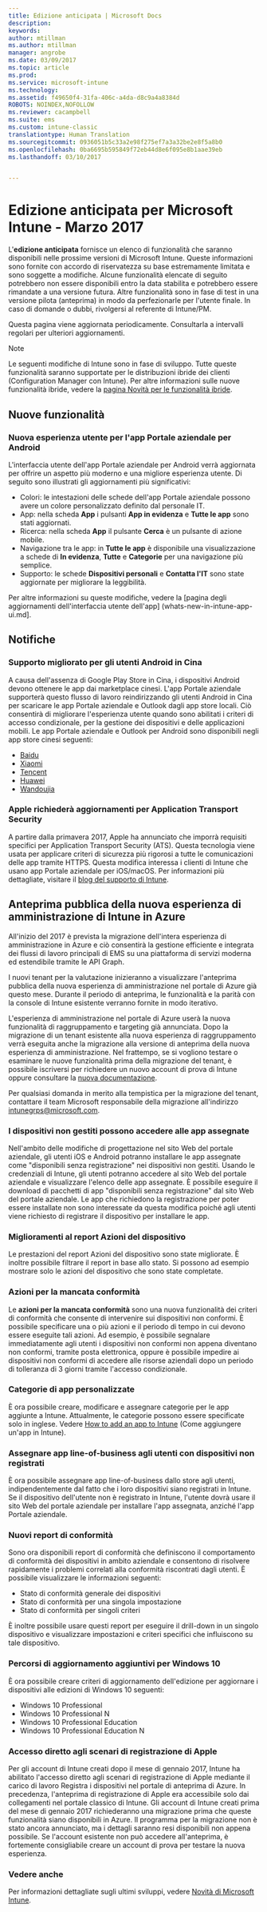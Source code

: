 ```yaml
---
title: Edizione anticipata | Microsoft Docs
description: 
keywords: 
author: mtillman
ms.author: mtillman
manager: angrobe
ms.date: 03/09/2017
ms.topic: article
ms.prod: 
ms.service: microsoft-intune
ms.technology: 
ms.assetid: f49650f4-31fa-406c-a4da-d8c9a4a8384d
ROBOTS: NOINDEX,NOFOLLOW
ms.reviewer: cacampbell
ms.suite: ems
ms.custom: intune-classic
translationtype: Human Translation
ms.sourcegitcommit: 0936051b5c33a2e98f275ef7a3a32be2e8f5a8b0
ms.openlocfilehash: 0ba6695b595849f72eb44d8e6f095e8b1aae39eb
ms.lasthandoff: 03/10/2017


---
```



# <a name="the-early-edition-for-microsoft-intune---march-2017"></a>Edizione anticipata per Microsoft Intune - Marzo 2017

L'**edizione anticipata** fornisce un elenco di funzionalità che saranno disponibili nelle prossime versioni di Microsoft Intune. Queste informazioni sono fornite con accordo di riservatezza su base estremamente limitata e sono soggette a modifiche. Alcune funzionalità elencate di seguito potrebbero non essere disponibili entro la data stabilita e potrebbero essere rimandate a una versione futura. Altre funzionalità sono in fase di test in una versione pilota (anteprima) in modo da perfezionarle per l'utente finale. In caso di domande o dubbi, rivolgersi al referente di Intune/PM.

Questa pagina viene aggiornata periodicamente. Consultarla a intervalli regolari per ulteriori aggiornamenti.

> [!Note]
> Le seguenti modifiche di Intune sono in fase di sviluppo. Tutte queste funzionalità saranno supportate per le distribuzioni ibride dei clienti (Configuration Manager con Intune). Per altre informazioni sulle nuove funzionalità ibride, vedere la [pagina Novità per le funzionalità ibride](https://docs.microsoft.com/en-us/sccm/mdm/understand/whats-new-in-hybrid-mobile-device-management).

## <a name="new-capabilities"></a>Nuove funzionalità

### <a name="new-user-experience-for-the-company-portal-app-for-android---621622--"></a>Nuova esperienza utente per l'app Portale aziendale per Android <!--621622-->

L'interfaccia utente dell'app Portale aziendale per Android verrà aggiornata per offrire un aspetto più moderno e una migliore esperienza utente. Di seguito sono illustrati gli aggiornamenti più significativi:

- Colori: le intestazioni delle schede dell'app Portale aziendale possono avere un colore personalizzato definito dal personale IT.
- App: nella scheda **App** i pulsanti **App in evidenza** e **Tutte le app** sono stati aggiornati.
- Ricerca: nella scheda **App** il pulsante **Cerca** è un pulsante di azione mobile.
- Navigazione tra le app: in **Tutte le app** è disponibile una visualizzazione a schede di **In evidenza**, **Tutte** e **Categorie** per una navigazione più semplice.
- Supporto: le schede **Dispositivi personali** e **Contatta l'IT** sono state aggiornate per migliorare la leggibilità.

Per altre informazioni su queste modifiche, vedere la [pagina degli aggiornamenti dell'interfaccia utente dell'app] (whats-new-in-intune-app-ui.md].

## <a name="notices"></a>Notifiche

### <a name="improved-support-for-android-users-based-in-china---720444--"></a>Supporto migliorato per gli utenti Android in Cina <!--720444-->

A causa dell'assenza di Google Play Store in Cina, i dispositivi Android devono ottenere le app dai marketplace cinesi. L'app Portale aziendale supporterà questo flusso di lavoro reindirizzando gli utenti Android in Cina per scaricare le app Portale aziendale e Outlook dagli app store locali. Ciò consentirà di migliorare l'esperienza utente quando sono abilitati i criteri di accesso condizionale, per la gestione dei dispositivi e delle applicazioni mobili. Le app Portale aziendale e Outlook per Android sono disponibili negli app store cinesi seguenti: 

- [Baidu](https://go.microsoft.com/fwlink/?linkid=836946)
- [Xiaomi](https://go.microsoft.com/fwlink/?linkid=836947)
- [Tencent](https://go.microsoft.com/fwlink/?linkid=836949)
- [Huawei](https://go.microsoft.com/fwlink/?linkid=836948)
- [Wandoujia](https://go.microsoft.com/fwlink/?linkid=836950)

### <a name="apple-to-require-updates-for-application-transport-security---748318--"></a>Apple richiederà aggiornamenti per Application Transport Security <!--748318-->

A partire dalla primavera 2017, Apple ha annunciato che imporrà requisiti specifici per Application Transport Security (ATS). Questa tecnologia viene usata per applicare criteri di sicurezza più rigorosi a tutte le comunicazioni delle app tramite HTTPS. Questa modifica interessa i clienti di Intune che usano app Portale aziendale per iOS/macOS. Per informazioni più dettagliate, visitare il [blog del supporto di Intune](https://aka.ms/compportalats).

## <a name="public-preview-of-the-new-intune-admin-experience-on-azure---736542--"></a>Anteprima pubblica della nuova esperienza di amministrazione di Intune in Azure <!--736542-->

All'inizio del 2017 è prevista la migrazione dell'intera esperienza di amministrazione in Azure e ciò consentirà la gestione efficiente e integrata dei flussi di lavoro principali di EMS su una piattaforma di servizi moderna ed estendibile tramite le API Graph.

I nuovi tenant per la valutazione inizieranno a visualizzare l'anteprima pubblica della nuova esperienza di amministrazione nel portale di Azure già questo mese. Durante il periodo di anteprima, le funzionalità e la parità con la console di Intune esistente verranno fornite in modo iterativo.

L'esperienza di amministrazione nel portale di Azure userà la nuova funzionalità di raggruppamento e targeting già annunciata. Dopo la migrazione di un tenant esistente alla nuova esperienza di raggruppamento verrà eseguita anche la migrazione alla versione di anteprima della nuova esperienza di amministrazione. Nel frattempo, se si vogliono testare o esaminare le nuove funzionalità prima della migrazione del tenant, è possibile iscriversi per richiedere un nuovo account di prova di Intune oppure consultare la [nuova documentazione](https://docs.microsoft.com/en-us/intune-azure/introduction/what-is-microsoft-intune).

Per qualsiasi domanda in merito alla tempistica per la migrazione del tenant, contattare il team Microsoft responsabile della migrazione all'indirizzo [intunegrps@microsoft.com](mailto:intunegrps@microsoft.com).

### <a name="non-managed-devices-can-access-assigned-apps---664691--"></a>I dispositivi non gestiti possono accedere alle app assegnate <!--664691-->

Nell'ambito delle modifiche di progettazione nel sito Web del portale aziendale, gli utenti iOS e Android potranno installare le app assegnate come "disponibili senza registrazione" nei dispositivi non gestiti. Usando le credenziali di Intune, gli utenti potranno accedere al sito Web del portale aziendale e visualizzare l'elenco delle app assegnate. È possibile eseguire il download di pacchetti di app "disponibili senza registrazione" dal sito Web del portale aziendale. Le app che richiedono la registrazione per poter essere installate non sono interessate da questa modifica poiché agli utenti viene richiesto di registrare il dispositivo per installare le app.

### <a name="improvements-to-device-actions-report---677150--"></a>Miglioramenti al report Azioni del dispositivo <!--677150-->

Le prestazioni del report Azioni del dispositivo sono state migliorate. È inoltre possibile filtrare il report in base allo stato. Si possono ad esempio mostrare solo le azioni del dispositivo che sono state completate.

### <a name="actions-for-non-compliance---730266--"></a>Azioni per la mancata conformità <!--730266-->

Le **azioni per la mancata conformità** sono una nuova funzionalità dei criteri di conformità che consente di intervenire sui dispositivi non conformi. È possibile specificare una o più azioni e il periodo di tempo in cui devono essere eseguite tali azioni. Ad esempio, è possibile segnalare immediatamente agli utenti i dispositivi non conformi non appena diventano non conformi, tramite posta elettronica, oppure è possibile impedire ai dispositivi non conformi di accedere alle risorse aziendali dopo un periodo di tolleranza di 3 giorni tramite l'accesso condizionale.

### <a name="custom-app-categories---748805--"></a>Categorie di app personalizzate <!--748805-->

È ora possibile creare, modificare e assegnare categorie per le app aggiunte a Intune. Attualmente, le categorie possono essere specificate solo in inglese.
Vedere [How to add an app to Intune](/intune-azure/manage-apps/add-apps) (Come aggiungere un'app in Intune).

### <a name="assign-lob-apps-to-users-with-unenrolled-devices---748823--"></a>Assegnare app line-of-business agli utenti con dispositivi non registrati <!--748823-->

È ora possibile assegnare app line-of-business dallo store agli utenti, indipendentemente dal fatto che i loro dispositivi siano registrati in Intune. Se il dispositivo dell'utente non è registrato in Intune, l'utente dovrà usare il sito Web del portale aziendale per installare l'app assegnata, anziché l'app Portale aziendale.

### <a name="new-compliance-reports---846671--"></a>Nuovi report di conformità <!--846671-->

Sono ora disponibili report di conformità che definiscono il comportamento di conformità dei dispositivi in ambito aziendale e consentono di risolvere rapidamente i problemi correlati alla conformità riscontrati dagli utenti. È possibile visualizzare le informazioni seguenti:

- Stato di conformità generale dei dispositivi
- Stato di conformità per una singola impostazione
- Stato di conformità per singoli criteri

È inoltre possibile usare questi report per eseguire il drill-down in un singolo dispositivo e visualizzare impostazioni e criteri specifici che influiscono su tale dispositivo.

### <a name="additional-windows-10-upgrade-paths---903672--"></a>Percorsi di aggiornamento aggiuntivi per Windows 10 <!--903672-->

È ora possibile creare criteri di aggiornamento dell'edizione per aggiornare i dispositivi alle edizioni di Windows 10 seguenti:

- Windows 10 Professional
- Windows 10 Professional N
- Windows 10 Professional Education
- Windows 10 Professional Education N


### <a name="direct-access-to-apple-enrollment-scenarios---951869--"></a>Accesso diretto agli scenari di registrazione di Apple <!--951869-->

Per gli account di Intune creati dopo il mese di gennaio 2017, Intune ha abilitato l'accesso diretto agli scenari di registrazione di Apple mediante il carico di lavoro Registra i dispositivi nel portale di anteprima di Azure. In precedenza, l'anteprima di registrazione di Apple era accessibile solo dai collegamenti nel portale classico di Intune. Gli account di Intune creati prima del mese di gennaio 2017 richiederanno una migrazione prima che queste funzionalità siano disponibili in Azure. Il programma per la migrazione non è stato ancora annunciato, ma i dettagli saranno resi disponibili non appena possibile. Se l'account esistente non può accedere all'anteprima, è fortemente consigliabile creare un account di prova per testare la nuova esperienza.

### <a name="see-also"></a>Vedere anche
Per informazioni dettagliate sugli ultimi sviluppi, vedere [Novità di Microsoft Intune](whats-new-in-microsoft-intune.md).

